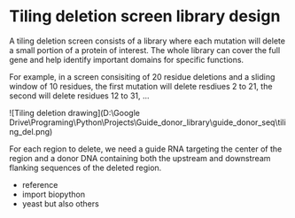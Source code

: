 # Tiling deletion screen library design

A tiling deletion screen consists of a library where each mutation will delete a small portion of a protein of interest. The whole library can cover the full gene and help identify important domains for specific functions.

For example, in a screen consisiting of 20 residue deletions and a sliding window of 10 residues, the first mutation will delete resdiues 2 to 21, the second will delete residues 12 to 31, ...

![Tiling deletion drawing](D:\Google Drive\Programing\Python\Projects\Guide_donor_library\guide_donor_seq\tiling_del.png)

For each region to delete, we need a guide RNA targeting the center of the region and a donor DNA containing both the upstream and downstream flanking sequences of the deleted region. 




- reference
- import biopython
- yeast but also others
